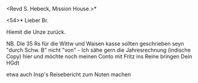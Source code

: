 <Revd S. Hebeck, Mission House.>*

 <54>*
Lieber Br.

Hiemit die Unze zurück.

NB. Die 35 Rs für die Wittw und Waisen kasse sollten geschrieben seyn "durch Schw. B" nicht "von" - Ich sähe gern die Jahresrechnung (indische Copy) hier und möchte noch meinen Conto mit Fritz ins Reine bringen 
 Dein HGdt

etwa auch Insp's Reisebericht zum Noten machen

